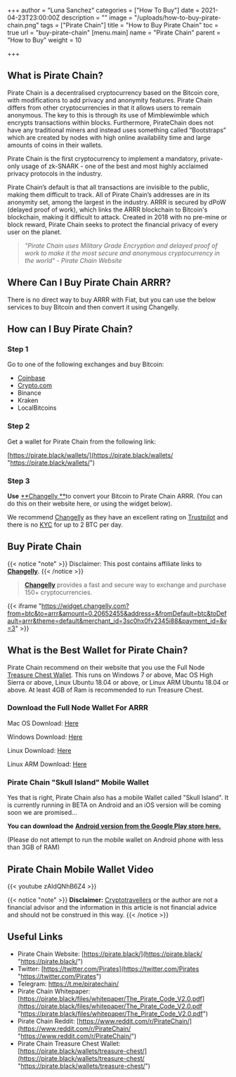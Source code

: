 +++
author = "Luna Sanchez"
categories = ["How To Buy"]
date = 2021-04-23T23:00:00Z
description = ""
image = "/uploads/how-to-buy-pirate-chain.png"
tags = ["Pirate Chain"]
title = "How to Buy Pirate Chain"
toc = true
url = "buy-pirate-chain"
[menu.main]
name = "Pirate Chain"
parent = "How to Buy"
weight = 10

+++
## What is Pirate Chain?

Pirate Chain is a decentralised cryptocurrency based on the Bitcoin core, with modifications to add privacy and anonymity features. Pirate Chain differs from other cryptocurrencies in that it allows users to remain anonymous. The key to this is through its use of Mimblewimble which encrypts transactions within blocks. Furthermore, PirateChain does not have any traditional miners and instead uses something called “Bootstraps” which are created by nodes with high online availability time and large amounts of coins in their wallets.

Pirate Chain is the first cryptocurrency to implement a mandatory, private-only usage of zk-SNARK - one of the best and most highly acclaimed privacy protocols in the industry.

Pirate Chain’s default is that all transactions are invisible to the public, making them difficult to track. All of Pirate Chain’s addresses are in its anonymity set, among the largest in the industry. ARRR is secured by dPoW (delayed proof of work), which links the ARRR blockchain to Bitcoin's blockchain, making it difficult to attack. Created in 2018 with no pre-mine or block reward, Pirate Chain seeks to protect the financial privacy of every user on the planet.

> _"Pirate Chain uses Military Grade Encryption and delayed proof of work to make it the most secure and anonymous cryptocurrency in the world" - Pirate Chain Website_

## Where Can I Buy Pirate Chain ARRR?

There is no direct way to buy ARRR with Fiat, but you can use the below services to buy Bitcoin and then convert it using Changelly.

## How can I Buy Pirate Chain?

### Step 1

Go to one of the following exchanges and buy Bitcoin:

* [Coinbase](/link/coinbase)
* [Crypto.com](/link/sign-up-crypto-dot-com)
* Binance
* Kraken
* LocalBitcoins

### Step 2

Get a wallet for Pirate Chain from the following link:

[https://pirate.black/wallets/](https://pirate.black/wallets/ "https://pirate.black/wallets/")

### Step 3

**Use** [**Changelly **](/link/changelly)to convert your Bitcoin to Pirate Chain ARRR.  (You can do this on their website here, or using the widget below).

We recommend [Changelly](/link/changelly) as they have an excellent rating on [Trustpilot](https://www.trustpilot.com/review/changelly.com) and there is no [KYC](https://en.wikipedia.org/wiki/Know_your_customer) for up to 2 BTC per day.

## Buy Pirate Chain

{{< notice "note" >}} Disclaimer: This post contains affiliate links to [**Changelly**](/link/changelly). {{< /notice >}}

> [**Changelly**](/link/changelly) provides a fast and secure way to exchange and purchase 150+ cryptocurrencies.

{{< iframe "https://widget.changelly.com?from=btc&to=arrr&amount=0.20652455&address=&fromDefault=btc&toDefault=arrr&theme=default&merchant_id=3sc0hx0fv2345i88&payment_id=&v=3" >}}

## What is the Best Wallet for Pirate Chain?

Pirate Chain recommend on their website that you use the Full Node [Treasure Chest Wallet](https://pirate.black/wallets/treasure-chest/).  This runs on Windows 7 or above, Mac OS High Sierra or above, Linux Ubuntu 18.04 or above, or Linux ARM Ubuntu 18.04 or above.  At least 4GB of Ram is recommended to run Treasure Chest.

### Download the Full Node Wallet For ARRR

Mac OS Download: [Here](https://github.com/PirateNetwork/pirate/releases/download/v5.0.0/pirate-qt-MacOS-v5.0.0.dmg)

Windows Download: [Here](https://github.com/PirateNetwork/pirate/releases/download/v5.0.0/pirate-qt-windows-v5.0.0.zip)

Linux Download: [Here](https://github.com/PirateNetwork/pirate/releases/download/v5.0.0/pirate-qt-ubuntu1804-v5.0.0.zip)

Linux ARM Download: [Here](https://github.com/PirateNetwork/pirate/releases/tag/v5.0.0)

### Pirate Chain "Skull Island" Mobile Wallet

Yes that is right, Pirate Chain also has a mobile Wallet called "Skull Island".  It is currently running in BETA on Android and an iOS version will be coming soon we are promised...

**You can download the** [**Android version from the Google Play store here.**](https://play.google.com/store/apps/details?id=pirate.sapling.litewallet)

(Please do not attempt to run the mobile wallet on Android phone with less than 3GB of RAM)

## Pirate Chain Mobile Wallet Video

{{< youtube zAIdQNhB6Z4 >}}

{{< notice "note" >}} **Disclaimer:** [Cryptotravellers](https://cryptotravellers.com) or the author are not a financial advisor and the information in this article is not financial advice and should not be construed in this way. {{< /notice >}}

## Useful Links

* Pirate Chain Website: [https://pirate.black/](https://pirate.black/ "https://pirate.black/")
* Twitter: [https://twitter.com/Pirates](https://twitter.com/Pirates "https://twitter.com/Pirates")
* Telegram: https://t.me/piratechain/
* Pirate Chain Whitepaper: [https://pirate.black/files/whitepaper/The_Pirate_Code_V2.0.pdf](https://pirate.black/files/whitepaper/The_Pirate_Code_V2.0.pdf "https://pirate.black/files/whitepaper/The_Pirate_Code_V2.0.pdf")
* Pirate Chain Reddit: [https://www.reddit.com/r/PirateChain/](https://www.reddit.com/r/PirateChain/ "https://www.reddit.com/r/PirateChain/")
* Pirate Chain Treasure Chest Wallet: [https://pirate.black/wallets/treasure-chest/](https://pirate.black/wallets/treasure-chest/ "https://pirate.black/wallets/treasure-chest/")